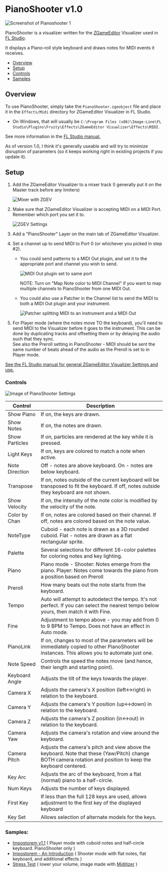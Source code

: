 # PianoShooter v1.0
![Screenshot of Pianoshooter 1](doc/sample1.png)

PianoShooter is a visualizer written for the [ZGameEditor](https://github.com/VilleKrumlinde/zgameeditor " ZGameEditor") Visualizer 
used in [FL Studio](http://image-line.com "FL Studio").

It displays a Piano-roll style keyboard and draws notes for MIDI events it receives.
- [Overview](#Overview)
- [Setup](#Setup)
- [Controls](#Controls)
- [Samples](#Samples)


## <a name="Overview"/>Overview
To use PianoShooter, simply take the `PianoShooter.zgeobject` file and place it in the `Effects/Midi` directory 
for ZGameEditor Visualizer in FL Studio.

- On Windows, that will usually be `C:\Program Files (x86)\Image-Line\FL Studio\Plugins\Fruity\Effects\ZGameEditor Visualizer\Effects\MIDI`.

See more information in the  [FL Studio manual.](https://www.image-line.com/fl-studio-learning/fl-studio-online-manual/html/plugins/ZGameEditor%20Visualizer.htm#ZGE_addfx "FL Studio manual.")

As of version 1.0, I think it's generally useable and will try to minimize disruption of parameters (so it keeps working right in existing projects if you update it).


## <a name="Setup"/>Setup

1. Add the ZGameEditor Visualizer to a mixer track (I generally put it on the Master track before any limiters)

    ![Mixer with ZGEV](doc/mixer1.png)

2. Make sure that ZGameEditor Visualizer is accepting MIDI on a MIDI Port. Remember which port you set it to.

    ![ZGEV Settings](doc/zgev_midi.png)

3. Add a "PianoShooter" Layer on the main tab of ZGameEditor Visualizer.
4. Set a channel up to send MIDI to Port 0 (or whichever you picked in step #2).
    - You could send patterns to a MIDI Out plugin, and set it to the appropriate port and channel you wish to send.    

        ![MIDI Out plugin set to same port](doc/midiout.png)
        
        NOTE: Turn on "Map Note color to MIDI Channel" if you want to map multiple channels to PianoShooter from one MIDI Out.

    - You could also use a Patcher in the Channel list to send the MIDI to both a MIDI Out plugin and your instrument.
    
        ![Patcher splitting MIDI to an instrument and a MIDI Out](doc/patcher.png)
 
5. For Player mode (where the notes move TO the keyboard), you'll need to send MIDI to the Visualizer before it goes to the instrument. 
    This can be done by duplicating tracks and offsetting them or by delaying the audio such that they sync.  
    See also the Preroll setting in PianoShooter - MIDI should be sent the same
    number of beats ahead of the audio as the Preroll is set to in Player mode.

[See the FL Studio manual for general ZGameEditor Visualizer Settings and use.](https://www.image-line.com/fl-studio-learning/fl-studio-online-manual/html/plugins/ZGameEditor%20Visualizer.htm)


### <a name="Controls"/>Controls
![Image of PianoShooter Settings](doc/settings.png)

Control        | Description
---------------|-----------
Show Piano     | If on, the keys are drawn.
Show Notes     | If on, the notes are drawn.
Show Particles | If on, particles are rendered at the key while it is pressed.
Light Keys     | If on, keys are colored to match a note when active.
Note Direction | Off - notes are above keyboard.  On - notes are below keyboard.
Transpose      | If on, notes outside of the current keyboard will be transposed to fit the keyboard.  If off, notes outside they keyboard are not shown.
Show Velocity  | If on, the intensity of the note color is modified by the velocity of the note.
Color by Chan  | If on, notes are colored based on their channel.  If off, notes are colored based on the note value.
NoteType       | Cuboid - each note is drawn as a 3D rounded cuboid.  Flat - notes are drawn as a flat rectangular sprite.
Palette        | Several selections for different 16-color palettes for coloring notes and key lighting.
Piano          | Piano mode - Shooter: Notes emerge from the piano.  Player: Notes come towards the piano from a position based on Preroll
Preroll        | How many beats out the note starts from the keyboard.
Tempo          | Auto will attempt to autodetect the tempo. It's not perfect.  If you can select the nearest tempo below yours, then match it with Fine.
Fine           | Adjustment to tempo above - you may add from 0 to 9 BPM to Tempo.  Does not have an effect in Auto mode.
PianoLink      | If on, changes to most of the parameters will be immediately copied to other PianoShooter instances. This allows you to automate just one.
Note Speed     | Controls the speed the notes move (and hence, their length and starting point).
Keyboard Angle | Adjusts the tilt of the keys towards the player.
Camera X       | Adjusts the camera's X position (left<->right) in relation to the keyboard.
Camera Y       | Adjusts the camera's Y position (up<->down) in relation to the keyboard.
Camera Z       | Adjusts the camera's Z position (in<->out) in relation to the keyboard.
Camera Yaw     | Adjusts the camera's rotation and view around the keyboard.
Camera Pitch   | Adjusts the camera's pitch and view above the keyboard. Note that these (Yaw/Pitch) change BOTH camera rotation and position to keep the keyboard centered.
Key Arc        | Adjusts the arc of the keyboard, from a flat (normal) piano to a half-circle.
Num Keys       | Adjusts the number of keys displayed.
First Key      | If less than the full 128 keys are used, allows adjustment to the first key of the displayed keyboard
Key Set        | Allows selection of alternate models for the keys.



### <a name="Samples"/>Samples:
- [Impostorem v1.1](https://youtu.be/Hy4qLU1YMmk) ( Player mode with cuboid notes and half-circle keyboard. PianoShooter only )
- [Impostorem - An Introduction](https://youtu.be/c_HeOebqPMg) ( Shooter mode with flat notes, flat keyboard, and additional effects )
- [Stress Test](https://www.youtube.com/watch?v=Pgzu_G7VlTU&ab_channel=Impostorem) ( lower your volume, image made with [Miditizer](https://github.com/devellison/miditize) )
